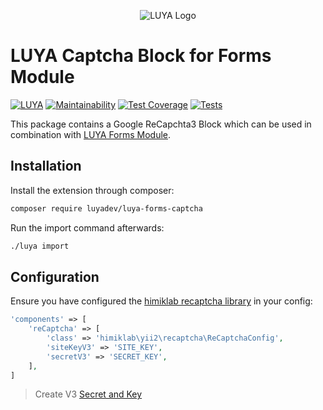 <p align="center">
  <img src="https://raw.githubusercontent.com/luyadev/luya/master/docs/logo/luya-logo-0.2x.png" alt="LUYA Logo"/>
</p>

# LUYA Captcha Block for Forms Module

[![LUYA](https://img.shields.io/badge/Powered%20by-LUYA-brightgreen.svg)](https://luya.io)
[![Maintainability](https://api.codeclimate.com/v1/badges/d1d9c7cebca348e477ab/maintainability)](https://codeclimate.com/github/luyadev/luya-forms-captcha/maintainability)
[![Test Coverage](https://api.codeclimate.com/v1/badges/d1d9c7cebca348e477ab/test_coverage)](https://codeclimate.com/github/luyadev/luya-forms-captcha/test_coverage)
[![Tests](https://github.com/luyadev/luya-forms-captcha/actions/workflows/tests.yml/badge.svg)](https://github.com/luyadev/luya-forms-captcha/actions/workflows/tests.yml)

This package contains a Google ReCapchta3 Block which can be used in combination with [LUYA Forms Module](https://github.com/luyadev/luya-module-forms).

## Installation

Install the extension through composer:

```sh
composer require luyadev/luya-forms-captcha
```

Run the import command afterwards:

```sh
./luya import
```

## Configuration

Ensure you have configured the [himiklab recaptcha library](https://github.com/himiklab/yii2-recaptcha-widget) in your config:

```php
'components' => [
    'reCaptcha' => [
        'class' => 'himiklab\yii2\recaptcha\ReCaptchaConfig',
        'siteKeyV3' => 'SITE_KEY',
        'secretV3' => 'SECRET_KEY',
    ],
]
```

> Create V3 [Secret and Key](https://www.google.com/recaptcha/)